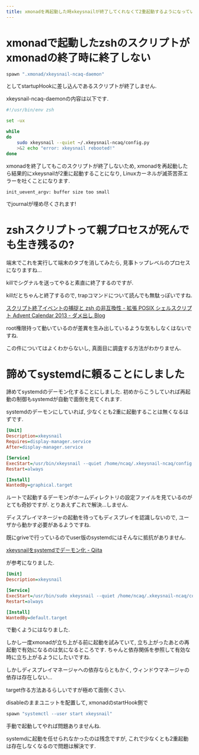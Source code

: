 ```yaml
---
title: xmonadを再起動した時xkeysnailが終了してくれなくて2重起動するようになっていたのでsystemdに管理だけ任せて起動はxmonad側で行うようにしました
---
```


# xmonadで起動したzshのスクリプトがxmonadの終了時に終了しない

~~~hs
spawn ".xmonad/xkeysnail-ncaq-daemon"
~~~

としてstartupHookに差し込んであるスクリプトが終了しません.

xkeysnail-ncaq-daemonの内容は以下です.

~~~zsh
#!/usr/bin/env zsh

set -ux

while
do
    sudo xkeysnail --quiet ~/.xkeysnail-ncaq/config.py
    >&2 echo "error: xkeysnail rebooted!"
done
~~~

xmonadを終了してもこのスクリプトが終了しないため,
xmonadを再起動したら結果的にxkeysnailが2重に起動することになり,
Linuxカーネルが滅茶苦茶エラーを吐くことになります.

~~~
init_uevent_argv: buffer size too small
~~~

でjournalが埋め尽くされます!

# zshスクリプトって親プロセスが死んでも生き残るの?

端末でこれを実行して端末のタブを消してみたら,
見事トップレベルのプロセスになりますね…

killでシグナルを送ってやると素直に終了するのですが.

killだとちゃんと終了するので,
trapコマンドについて読んでも無駄っぽいですね.

[スクリプト終了イベントの捕捉と zsh の非互換性 - 拡張 POSIX シェルスクリプト Advent Calendar 2013 - ダメ出し Blog](https://fumiyas.github.io/2013/12/05/trap-exit.sh-advent-calendar.html)

root権限持って動いているのが差異を生み出しているような気もしなくはないですね.

この件についてはよくわからないし,
真面目に調査する方法がわかりません.

# 諦めてsystemdに頼ることにしました

諦めてsystemdのデーモン化することにしました.
初めからこうしていれば再起動の制御もsystemdが自動で面倒を見てくれます.

systemdのデーモンにしていれば,
少なくとも2重に起動することは無くなるはずです.

~~~ini
[Unit]
Description=xkeysnail
Requires=display-manager.service
After=display-manager.service

[Service]
ExecStart=/usr/bin/xkeysnail --quiet /home/ncaq/.xkeysnail-ncaq/config.py
Restart=always

[Install]
WantedBy=graphical.target
~~~

ルートで起動するデーモンがホームディレクトリの設定ファイルを見ているのがとても奇妙ですが.
とりあえずこれで解決…しません.

ディスプレイマネージャの起動を待ってもディスプレイを認識しないので,
ユーザから動かす必要があるようですね.

既にgriveで行っているのでuser版のsystemdにはそんなに抵抗がありません.

[xkeysnailをsystemdでデーモン化 - Qiita](https://qiita.com/samurai20000@github/items/2e1d779e806a7e8543d6)

が参考になりました.

~~~ini
[Unit]
Description=xkeysnail

[Service]
ExecStart=/usr/bin/sudo xkeysnail --quiet /home/ncaq/.xkeysnail-ncaq/config.py
Restart=always

[Install]
WantedBy=default.target
~~~

で動くようにはなりました.

しかし一度xmonadが立ち上がる前に起動を試みていて,
立ち上がったあとの再起動で有効になるのは気になるところです.
ちゃんと依存関係を参照して有効な時に立ち上がるようにしたいですね.

しかしディスプレイマネージャへの依存ならともかく,
ウィンドウマネージャの依存は存在しない…

target作る方法あるらしいですが極めて面倒くさい.

disableのままユニットを配置して,
xmonadのstartHook側で

~~~hs
spawn "systemctl --user start xkeysnail"
~~~

手動で起動してやれば問題ありませんね.

systemdに起動を任せられなかったのは残念ですが,
これで少なくとも2重起動は存在しなくなるので問題は解決です.
